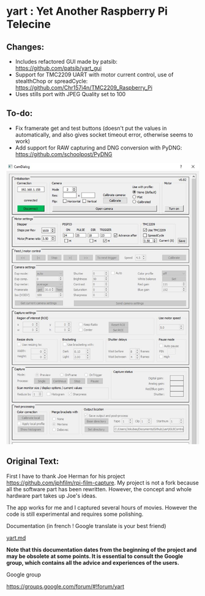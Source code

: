 # yart : Yet Another Raspberry Pi Telecine

## Changes:

 - Includes refactored GUI made by patsib: https://github.com/patsib/yart_gui
 - Support for TMC2209 UART with motor current control, use of stealthChop or spreadCycle: https://github.com/Chr157i4n/TMC2209_Raspberry_Pi
 - Uses stills port with JPEG Quality set to 100
 

## To-do:

 - Fix framerate get and test buttons (doesn't put the values in automatically, and also gives socket timeout error, otherwise seems to work)
 - Add support for RAW capturing and DNG conversion with PyDNG: https://github.com/schoolpost/PyDNG
 

![Screenshot](https://github.com/jokubasver/yart/blob/master/img/capture.jpg)

## Original Text:

First I have to thank Joe Herman for his project https://github.com/jphfilm/rpi-film-capture. My project is not a fork because all the software part has been rewritten. However, the concept and whole hardware part takes up Joe's ideas.

The app works for me and I captured several hours of movies. However the code is still experimental and requires some polishing.

Documentation (in french ! Google translate is your best friend)

[yart.md](./yart.md)

**Note that this documentation dates from the beginning of the project and may be obsolete at some points. It is essential to consult the Google group, which contains all the advice and experiences of the users.**

Google group

https://groups.google.com/forum/#!forum/yart

